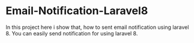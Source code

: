 # Email-Notification-Laravel8
 In this project here i show that, how to sent email notification using laravel 8. You can easily send notification for using laravel 8.
